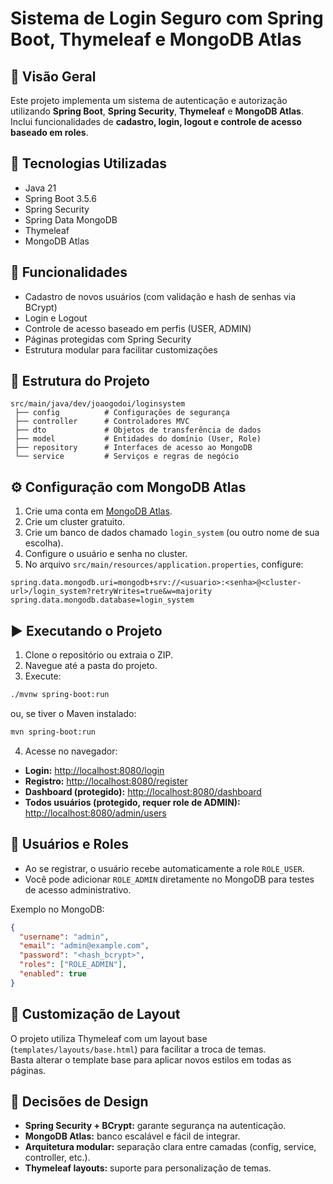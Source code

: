 # Sistema de Login Seguro com Spring Boot, Thymeleaf e MongoDB Atlas

## 📌 Visão Geral
Este projeto implementa um sistema de autenticação e autorização utilizando **Spring Boot**, **Spring Security**, **Thymeleaf** e **MongoDB Atlas**.  
Inclui funcionalidades de **cadastro, login, logout e controle de acesso baseado em roles**.

## 🚀 Tecnologias Utilizadas
- Java 21
- Spring Boot 3.5.6
- Spring Security
- Spring Data MongoDB
- Thymeleaf
- MongoDB Atlas

## 🔑 Funcionalidades
- Cadastro de novos usuários (com validação e hash de senhas via BCrypt)
- Login e Logout
- Controle de acesso baseado em perfis (USER, ADMIN)
- Páginas protegidas com Spring Security
- Estrutura modular para facilitar customizações

## 📂 Estrutura do Projeto
```
src/main/java/dev/joaogodoi/loginsystem
 ├── config          # Configurações de segurança
 ├── controller      # Controladores MVC
 ├── dto             # Objetos de transferência de dados
 ├── model           # Entidades do domínio (User, Role)
 ├── repository      # Interfaces de acesso ao MongoDB
 └── service         # Serviços e regras de negócio
```

## ⚙️ Configuração com MongoDB Atlas
1. Crie uma conta em [MongoDB Atlas](https://www.mongodb.com/atlas).
2. Crie um cluster gratuito.
3. Crie um banco de dados chamado `login_system` (ou outro nome de sua escolha).
4. Configure o usuário e senha no cluster.
5. No arquivo `src/main/resources/application.properties`, configure:
```
spring.data.mongodb.uri=mongodb+srv://<usuario>:<senha>@<cluster-url>/login_system?retryWrites=true&w=majority
spring.data.mongodb.database=login_system
```

## ▶️ Executando o Projeto
1. Clone o repositório ou extraia o ZIP.
2. Navegue até a pasta do projeto.
3. Execute:
```bash
./mvnw spring-boot:run
```
ou, se tiver o Maven instalado:
```bash
mvn spring-boot:run
```

4. Acesse no navegador:
- **Login:** [http://localhost:8080/login](http://localhost:8080/login)
- **Registro:** [http://localhost:8080/register](http://localhost:8080/register)
- **Dashboard (protegido):** [http://localhost:8080/dashboard](http://localhost:8080/dashboard)
- **Todos usuários (protegido, requer role de ADMIN):** [http://localhost:8080/admin/users](http://localhost:8080/admin/users)

## 👤 Usuários e Roles
- Ao se registrar, o usuário recebe automaticamente a role `ROLE_USER`.
- Você pode adicionar `ROLE_ADMIN` diretamente no MongoDB para testes de acesso administrativo.

Exemplo no MongoDB:
```json
{
  "username": "admin",
  "email": "admin@example.com",
  "password": "<hash_bcrypt>",
  "roles": ["ROLE_ADMIN"],
  "enabled": true
}
```

## 🎨 Customização de Layout
O projeto utiliza Thymeleaf com um layout base (`templates/layouts/base.html`) para facilitar a troca de temas.  
Basta alterar o template base para aplicar novos estilos em todas as páginas.

## 📖 Decisões de Design
- **Spring Security + BCrypt:** garante segurança na autenticação.
- **MongoDB Atlas:** banco escalável e fácil de integrar.
- **Arquitetura modular:** separação clara entre camadas (config, service, controller, etc.).
- **Thymeleaf layouts:** suporte para personalização de temas.
